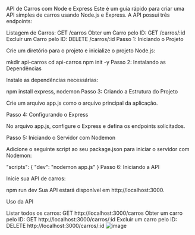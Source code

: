 API de Carros com Node e Express
Este é um guia rápido para criar uma API simples de carros usando Node.js e Express. A API possui três endpoints:

Listagem de Carros: GET /carros
Obter um Carro pelo ID: GET /carros/:id
Excluir um Carro pelo ID: DELETE /carros/:id
Passo 1: Iniciando o Projeto

Crie um diretório para o projeto e inicialize o projeto Node.js:

mkdir api-carros
cd api-carros
npm init -y
Passo 2: Instalando as Dependências

Instale as dependências necessárias:

npm install express, nodemon
Passo 3: Criando a Estrutura do Projeto

Crie um arquivo app.js como o arquivo principal da aplicação.

Passo 4: Configurando o Express

No arquivo app.js, configure o Express e defina os endpoints solicitados.

Passo 5: Iniciando o Servidor com Nodemon

Adicione o seguinte script ao seu package.json para iniciar o servidor com Nodemon:

"scripts": {
  "dev": "nodemon app.js"
}
Passo 6: Iniciando a API

Inicie sua API de carros:

npm run dev
Sua API estará disponível em http://localhost:3000.

Uso da API

Listar todos os carros: GET http://localhost:3000/carros
Obter um carro pelo ID: GET http://localhost:3000/carros/:id
Excluir um carro pelo ID: DELETE http://localhost:3000/carros/:id
![image](https://github.com/PauloBarros3335/apiRestCarro/assets/130687694/a70f8a58-1b91-4701-b9e4-5e66b8b46b74)
